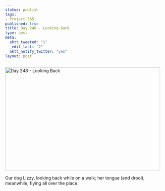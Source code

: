 ```yaml
--- 
status: publish
tags: 
- Project 365
published: true
title: Day 248 - Looking Back
type: post
meta: 
  aktt_tweeted: "1"
  _edit_last: "2"
  aktt_notify_twitter: "yes"
layout: post
---
```

<a href="http://www.flickr.com/photos/freeed/6117939499/" title="Day 248 - Looking Back by Fred​, on Flickr"><img src="http://farm7.static.flickr.com/6081/6117939499_04551dbbe4.jpg" width="500" height="333" alt="Day 248 - Looking Back"/></a>

Our dog Lizzy, looking back while on a walk; her tongue (and drool), meanwhile, flying all over the place.
